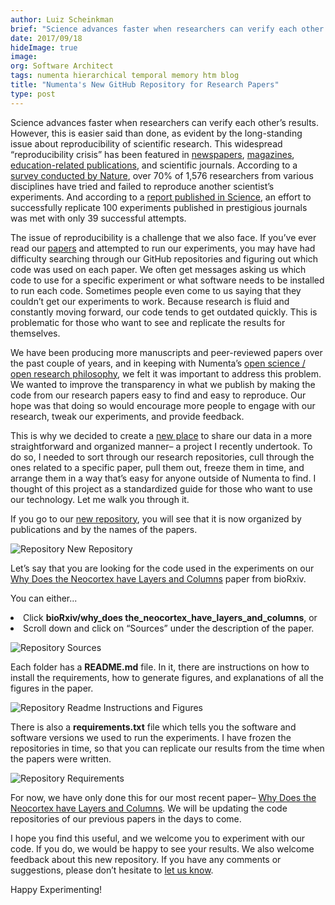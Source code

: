 ```yaml
---
author: Luiz Scheinkman
brief: "Science advances faster when researchers can verify each other’s results. However, this is easier said than done, as evident by the long-standing issue about reproducibility of scientific research. This widespread “reproducibility crisis” has been featured in newspapers, magazines, education-related publications, and scientific journals. According to a survey conducted by Nature, over 70% of 1,576 researchers from various disciplines have tried and failed to reproduce another scientist’s experiments. And according to a report published in Science, an effort to successfully replicate 100 experiments published in prestigious journals was met with only 39 successful attempts."
date: 2017/09/18
hideImage: true
image:
org: Software Architect
tags: numenta hierarchical temporal memory htm blog
title: "Numenta's New GitHub Repository for Research Papers"
type: post
---
```


Science advances faster when researchers can verify each other’s results. However, this is easier said than done, as evident by the long-standing issue about reproducibility of scientific research. This widespread “reproducibility crisis” has been featured in [newspapers](http://www.bbc.com/news/science-environment-39054778), [magazines](https://www.forbes.com/sites/quora/2017/02/09/how-the-reproducibility-crisis-in-academia-is-affecting-scientific-research/#57365e7e3dad), [education-related publications](https://ed.ted.com/lessons/is-there-a-reproducibility-crisis-in-science-matt-anticole#review), and scientific journals. According to a [survey conducted by Nature](http://www.nature.com/news/1-500-scientists-lift-the-lid-on-reproducibility-1.19970), over 70% of 1,576 researchers from various disciplines have tried and failed to reproduce another scientist’s experiments. And according to a [report published in Science](http://science.sciencemag.org/content/349/6251/aac4716.full?ijkey=1xgFoCnpLswpk&keytype=ref&siteid=sci), an effort to successfully replicate 100 experiments published in prestigious journals was met with only 39 successful attempts.

The issue of reproducibility is a challenge that we also face. If you’ve ever read our [papers](https://numenta.com/papers/) and attempted to run our experiments, you may have had difficulty searching through our GitHub repositories and figuring out which code was used on each paper. We often get messages asking us which code to use for a specific experiment or what software needs to be installed to run each code. Sometimes people even come to us saying that they couldn’t get our experiments to work. Because research is fluid and constantly moving forward, our code tends to get outdated quickly. This is problematic for those who want to see and replicate the results for themselves.

We have been producing more manuscripts and peer-reviewed papers over the past couple of years, and in keeping with Numenta’s [open science / open research philosophy](https://numenta.com/blog/2014/09/17/increasing-research-transparency/), we felt it was important to address this problem. We wanted to improve the transparency in what we publish by making the code from our research papers easy to find and easy to reproduce. Our hope was that doing so would encourage more people to engage with our research, tweak our experiments, and provide feedback.  

This is why we decided to create a [new place](https://github.com/numenta/htmpapers) to share our data in a more straightforward and organized manner– a project I recently undertook. To do so, I needed to sort through our research repositories, cull through the ones related to a specific paper, pull them out, freeze them in time, and arrange them in a way that’s easy for anyone outside of Numenta to find. I thought of this project as a standardized guide for those who want to use our technology. Let me walk you through it.

If you go to our [new repository](https://github.com/numenta/htmpapers), you will see that it is now organized by publications and by the names of the papers.

![Repository New Repository](../images/repository.png)

Let’s say that you are looking for the code used in the experiments on our [Why Does the Neocortex have Layers and Columns](https://doi.org/10.1101/162263) paper from bioRxiv.

You can either...
<li>Click <b>bioRxiv/why_does the_neocortex_have_layers_and_columns</b>, or</li>
<li>Scroll down and click on “Sources” under the description of the paper.</li>

![Repository Sources](../images/sources.png)

Each folder has a <b>README.md</b> file. In it, there are instructions on how to install the requirements, how to generate figures, and explanations of all the figures in the paper.

![Repository Readme Instructions and Figures](../images/readmeandfigures.png)

There is also a <b>requirements.txt</b> file which tells you the software and software versions we used to run the experiments. I have frozen the repositories in time, so that you can replicate our results from the time when the papers were written.

![Repository Requirements](../images/requirements.png)

For now, we have only done this for our most recent paper– [Why Does the Neocortex have Layers and Columns](https://doi.org/10.1101/162263). We will be updating the code repositories of our previous papers in the days to come.

I hope you find this useful, and we welcome you to experiment with our code. If you do, we would be happy to see your results. We also welcome feedback about this new repository. If you have any comments or suggestions, please don’t hesitate to [let us know](https://github.com/numenta/htmpapers/issues/new).

Happy Experimenting!
